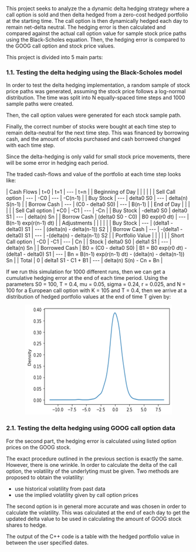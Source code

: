 This project seeks to analyze the a dynamic delta hedging strategy where a call option is sold and then delta hedged from a zero-cost hedged portfolio at the starting time. The call option is then dynamically hedged each day to remain net-delta neutral. The hedging error is then calculated and compared against the actual call option value for sample stock price paths using the Black-Scholes equation. Then, the hedging error is compared to the GOOG call option and stock price values.

This project is divided into 5 main parts:

### 1.1.  Testing the delta hedging using the Black-Scholes model

In order to test the delta hedging implementation, a random sample of stock price paths was generated, assuming the stock price follows a log-normal distribution. The time was split into N equally-spaced time steps and 1000 sample paths were created.

Then, the call option values were generated for each stock sample path.

Finally, the correct number of stocks were bought at each time step to remain delta-neutral for the next time step. This was financed by borrowing cash, and the amount of stocks purchased and cash borrowed changed with each time step.

Since the delta-hedging is only valid for small stock price movements, there will be some error in hedging each period.

The traded cash-flows and value of the portfolio at each time step looks like:

| Cash Flows | t=0 | t=1 | --- | t=n |
| Beginning of Day | | | | |
| Sell Call option | --- | -C0 | --- | -C(n-1) |
| Buy Stock        | --- | delta0 S0 | --- | delta(n) S(n-1) |
| Borrow Cash      | --- | (C0 - delta0 S0) | --- | B(n-1) |
| End of Day       | | | | |
| Sell Call option | +C0 | -C1 | --- | -Cn |
| Buy Stock        | -delta0 S0 | delta0 S1 | --- | delta(n) Sn |
| Borrow Cash      | (delta0 S0 - C0) | B0 exp(r0 dt) | --- | B(n-1) exp(r(n-1) dt) |
| Adjustments      | | | | | 
| Buy Stock        | --- | (delta1 - delta0) S1 | --- | (delta(n) - delta(n-1)) S2 |
| Borrow Cash      | --- | -(delta1 - delta0) S1 | --- | -(delta(n) - delta(n-1)) S2 |
| Portfolio Value  | | | | |
| Short Call option | -C0 | -C1 | --- | Cn |
| Stock            | delta0 S0 | delta1 S1 | --- | delta(n) Sn |
| Borrowed Cash    | B0 = (C0 - delta0 S0) | B1 = B0 exp(r0 dt) - (delta1 - delta0) S1 | --- | Bn = B(n-1) exp(r(n-1) dt) - (delta(n) - delta(n-1)) Sn |
| Total            | 0 | delta1 S1 - C1 + B1 | --- | delta(n) S(n) - Cn + Bn |

If we run this simulation for 1000 different runs, then we can get a cumulative hedging error at the end of each time period. Using the parameters S0 = 100, T = 0.4, mu = 0.05, sigma = 0.24, r = 0.025, and N = 100 for a European call option with K = 105 and T = 0.4, then we arrive at a distribution of hedged portfolio values at the end of time T given by:

<p align="center">
  <img width="400" height="300" src="https://raw.githubusercontent.com/physics-paul/cpp-project/master/image.png">
</p>

### 2.1.  Testing the delta hedging using GOOG call option data

For the second part, the hedging error is calculated using listed option prices on the GOOG stock.

The exact procedure outlined in the previous section is exactly the same. However, there is one wrinkle. In order to calculate the delta of the call option, the volatility of the underlyting must be given. Two methods are proposed to obtain the volatility:
- use historical volatility from past data
- use the implied volatility given by call option prices

The second option is in general more accurate and was chosen in order to calculate the volatility. This was calculated at the end of each day to get the updated delta value to be used in calculating the amount of GOOG stock shares to hedge.

The output of the C++ code is a table with the hedged portfolio value in between the user specified dates.
